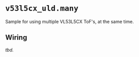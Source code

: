 # `v53l5cx_uld.many`

Sample for using multiple VL53L5CX ToF's, at the same time.

## Wiring

*tbd.*

  
   
